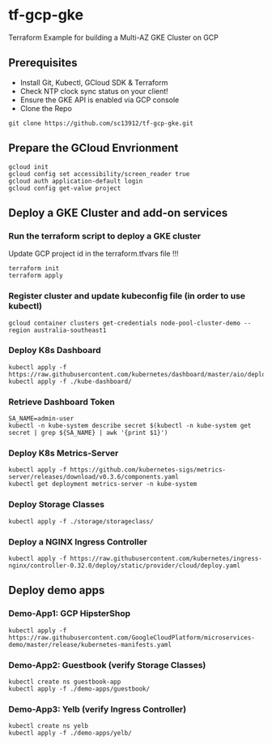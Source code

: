 # tf-gcp-gke
Terraform Example for building a Multi-AZ GKE Cluster on GCP

## Prerequisites
* Install Git, Kubectl, GCloud SDK & Terraform
* Check NTP clock sync status on your client!
* Ensure the GKE API is enabled via GCP console
* Clone the Repo
```
git clone https://github.com/sc13912/tf-gcp-gke.git
```

## Prepare the GCloud Envrionment  
```
gcloud init  
gcloud config set accessibility/screen_reader true  
gcloud auth application-default login  
gcloud config get-value project  
```

## Deploy a GKE Cluster and add-on services
### Run the terraform script to deploy a GKE cluster
Update GCP project id in the terraform.tfvars file !!! 
``` 
terraform init
terraform apply
``` 

### Register cluster and update kubeconfig file (in order to use kubectl)
``` 
gcloud container clusters get-credentials node-pool-cluster-demo --region australia-southeast1
``` 

### Deploy K8s Dashboard
``` 
kubectl apply -f https://raw.githubusercontent.com/kubernetes/dashboard/master/aio/deploy/recommended.yaml
kubectl apply -f ./kube-dashboard/  
``` 

### Retrieve Dashboard Token
``` 
SA_NAME=admin-user  
kubectl -n kube-system describe secret $(kubectl -n kube-system get secret | grep ${SA_NAME} | awk '{print $1}')  
``` 

### Deploy K8s Metrics-Server
``` 
kubectl apply -f https://github.com/kubernetes-sigs/metrics-server/releases/download/v0.3.6/components.yaml
kubectl get deployment metrics-server -n kube-system  
``` 

### Deploy Storage Classes
``` 
kubectl apply -f ./storage/storageclass/  
``` 

### Deploy a NGINX Ingress Controller
```
kubectl apply -f https://raw.githubusercontent.com/kubernetes/ingress-nginx/controller-0.32.0/deploy/static/provider/cloud/deploy.yaml  
```

## Deploy demo apps  
### Demo-App1: GCP HipsterShop
```
kubectl apply -f https://raw.githubusercontent.com/GoogleCloudPlatform/microservices-demo/master/release/kubernetes-manifests.yaml  
```

### Demo-App2: Guestbook (verify Storage Classes)
```
kubectl create ns guestbook-app  
kubectl apply -f ./demo-apps/guestbook/  
```

### Demo-App3: Yelb (verify Ingress Controller)
```
kubectl create ns yelb  
kubectl apply -f ./demo-apps/yelb/  
```
